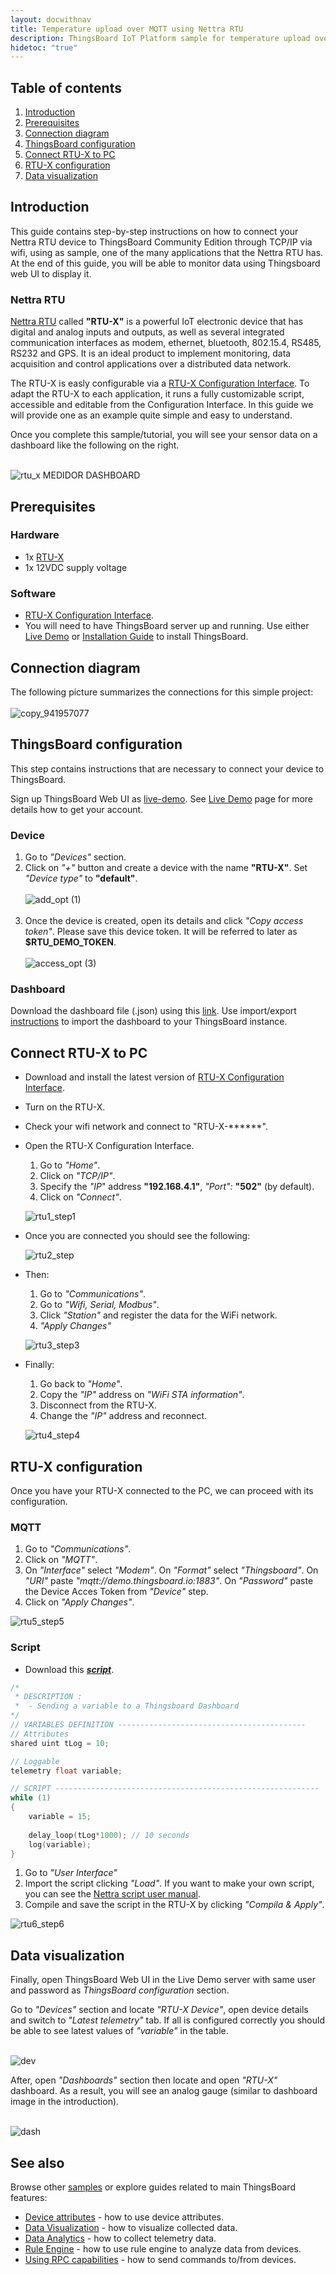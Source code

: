 ```yaml
---
layout: docwithnav
title: Temperature upload over MQTT using Nettra RTU
description: ThingsBoard IoT Platform sample for temperature upload over MQTT using Nettra RTU
hidetoc: "true"
---
```


## Table of contents
1. [Introduction](#introduction)
3. [Prerequisites](#prerequisites)
4. [Connection diagram](#connection_diagram)
5. [ThingsBoard configuration](#tb_configuration)
6. [Connect RTU-X to PC](#connection_pc)
7. [RTU-X configuration](#rtu_configuration)
8. [Data visualization](#data_visualization)

## Introduction <a name="introduction"></a>

This guide contains step-by-step instructions on how to connect your Nettra RTU device to ThingsBoard Community Edition through TCP/IP via wifi, using as sample, one of the many applications that the Nettra RTU has. At the end of this guide, you will be able to monitor data using Thingsboard web UI to display it.

### Nettra RTU
[Nettra RTU](https://nettra.tech/en/how-we-do-it/rtu-x) called **"RTU-X"** is a powerful IoT electronic device that has digital and analog inputs and outputs, as well as several integrated communication interfaces as modem, ethernet, bluetooth, 802.15.4, RS485, RS232 and GPS. It is an ideal product to implement monitoring, data acquisition and control applications over a distributed data network.

The RTU-X is easly configurable via a [RTU-X Configuration Interface](http://wiki.nettra.tech/en/downloads). To adapt the RTU-X to each application, it runs a fully customizable script, accessible and editable from the Configuration Interface. In this guide we will provide one as an example quite simple and easy to understand.

Once you complete this sample/tutorial, you will see your sensor data on a dashboard like the following on the right.
<br /><br/>

![rtu_x](https://user-images.githubusercontent.com/61634031/133831823-b6e2420e-5669-433a-a3fa-54b506ab24b9.png) MEDIDOR DASHBOARD

## Prerequisites <a name="prerequisites"></a>

### Hardware

 - 1x [RTU-X](https://nettra.tech/en/how-we-do-it/rtu-x/)
 - 1x 12VDC supply voltage

### Software
 - [RTU-X Configuration Interface](http://wiki.nettra.tech/en/downloads).
 - You will need to have ThingsBoard server up and running. Use either [Live Demo](https://thingsboard.io/docs/user-guide/install/installation-options/?ceInstallType=liveDemo) or [Installation Guide](https://thingsboard.io/docs/user-guide/install/ubuntu/) to install ThingsBoard.

## Connection diagram <a name="connection_diagram"></a>

The following picture summarizes the connections for this simple project:
<br/><br/>
![copy_941957077](https://user-images.githubusercontent.com/61634031/133837072-8340491f-ea35-4204-91e1-7d513641d7bb.png)

## ThingsBoard configuration <a name="tb_configuration"></a>

This step contains instructions that are necessary to connect your device to ThingsBoard.

Sign up ThingsBoard Web UI as [live-demo](https://demo.thingsboard.io/signup). See [Live Demo](https://thingsboard.io/docs/user-guide/install/installation-options/?ceInstallType=liveDemo) page for more details how to get your account.

### Device

1. Go to *"Devices"* section. 
2. Click on *"+"* button and create a device with the name **"RTU-X"**. Set *"Device type"* to **"default"**.
<br/><br/>
![add_opt (1)](https://user-images.githubusercontent.com/61634031/133840783-8b605dfd-3a50-430b-bb63-a8244a53cad9.png)
<br/><br/>
3. Once the device is created, open its details and click *"Copy access token"*. Please save this device token. It will be referred to later as **$RTU_DEMO_TOKEN**.
<br/><br/>
![access_opt (3)](https://user-images.githubusercontent.com/61634031/133840798-1ea7dc07-c157-4fda-ab1c-9ecb0bba1bb8.png)

### Dashboard

Download the dashboard file (.json) using this [link](/docs/samples/nettrartu+/resources/rtu_.json).
Use import/export [instructions](https://thingsboard.io/docs/user-guide/dashboards/#import-dashboard) to import the dashboard to your ThingsBoard instance.

## Connect RTU-X to PC <a name="connection_pc"></a>

 - Download and install the latest version of [RTU-X Configuration Interface](http://wiki.nettra.tech/en/downloads).

 - Turn on the RTU-X.

 - Check your wifi network and connect to "RTU-X-******".

 - Open the RTU-X Configuration Interface. 

   1. Go to *"Home"*.
   2. Click on *"TCP/IP"*.
   4. Specify the *"IP*" address **"192.168.4.1"**, *"Port":* **"502"** (by default).
   5. Click on *"Connect"*.

   ![rtu1_step1](https://user-images.githubusercontent.com/61634031/134022796-78e22a93-5f03-4c9f-80bb-c129814b349a.png)

 - Once you are connected you should see the following:

   ![rtu2_step](https://user-images.githubusercontent.com/61634031/133849616-2b64bd94-8b5e-49d8-b9fc-a909b8d0cf3e.png)
  
 - Then:
   1. Go to *"Communications"*.
   2. Go to *"Wifi, Serial, Modbus"*.
   3. Click *"Station"* and register the data for the WiFi network.
   4. *"Apply Changes"*
   
   ![rtu3_step3](https://user-images.githubusercontent.com/61634031/134022912-8dcbe19c-986f-4fa7-8231-823564262343.png)
   
 - Finally:
   1. Go back to *"Home"*.
   2. Copy the *"IP"* address on *"WiFi STA information"*.
   3. Disconnect from the RTU-X.
   4. Change the *"IP"* address and reconnect.

   ![rtu4_step4](https://user-images.githubusercontent.com/61634031/134022869-f1ec2a5b-dfee-4571-96a4-7fd1fcd81778.png)

## RTU-X configuration <a name="rtu_configuration"></a>

Once you have your RTU-X connected to the PC, we can proceed with its configuration.

### MQTT

1. Go to *"Communications"*.
2. Click on *"MQTT"*.
3. On *"Interface"* select *"Modem"*. On *"Format"* select *"Thingsboard"*. On *"URI"* paste *"mqtt://demo.thingsboard.io:1883"*. On *"Password"* paste the Device Acces Token from *"Device"* step.
4. Click on *"Apply Changes"*.

![rtu5_step5](https://user-images.githubusercontent.com/61634031/134028854-17b5d9c8-c807-4b3b-a557-00ea5b25d7ac.png)

### Script

 - Download this [***script***](/docs/samples/nettrartu+/resources/rtu_temp_script.nbs).

```c
/*
 * DESCRIPTION :
 *	- Sending a variable to a Thingsboard Dashboard
*/
// VARIABLES DEFINITION ------------------------------------------
// Attributes
shared uint tLog = 10;

// Loggable
telemetry float variable;

// SCRIPT -----------------------------------------------------------
while (1)
{
    variable = 15;
	
    delay_loop(tLog*1000); // 10 seconds
    log(variable);
}
```

1. Go to *"User Interface"* 
2. Import the script clicking *"Load"*. If you want to make your own script, you can see the [Nettra script user manual](http://wiki.nettra.tech/en/script).
3. Compile and save the script in the RTU-X by clicking *"Compila & Apply"*.

![rtu6_step6](https://user-images.githubusercontent.com/61634031/134028433-e7412285-9f4e-4d67-9f3c-80879f99191f.png)

## Data visualization <a name="data_visualization"></a>

Finally, open ThingsBoard Web UI in the Live Demo server with same user and password as *ThingsBoard configuration* section.

Go to *"Devices"* section and locate *"RTU-X Device"*, open device details and switch to *"Latest telemetry"* tab.
If all is configured correctly you should be able to see latest values of *"variable"* in the table.<br/><br/>

![dev](https://user-images.githubusercontent.com/61634031/134029353-d4d80304-0396-4a10-b313-02a249300280.png)

After, open *"Dashboards"* section then locate and open *"RTU-X"* dashboard.
As a result, you will see an analog gauge (similar to dashboard image in the introduction).<br/><br/>

![dash](https://user-images.githubusercontent.com/61634031/134030076-19fd80de-38fd-4114-b1f1-221f61756782.png)

## See also

Browse other [samples](https://thingsboard.io/docs/samples/) or explore guides related to main ThingsBoard features:

 - [Device attributes](https://thingsboard.io/docs/user-guide/attributes/) - how to use device attributes.
 - [Data Visualization](https://thingsboard.io/docs/guides/#AnchorIDDataVisualization) - how to visualize collected data.
 - [Data Analytics](https://thingsboard.io/docs/guides/#AnchorIDDataAnalytics) - how to collect telemetry data.
 - [Rule Engine](https://thingsboard.io/docs/user-guide/rule-engine-2-0/re-getting-started/) - how to use rule engine to analyze data from devices.
 - [Using RPC capabilities](https://thingsboard.io/docs/user-guide/rule-engine-2-0/tutorials/rpc-request-tutorial/) - how to send commands to/from devices.

